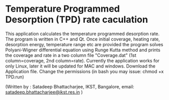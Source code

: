 # Temperature Programmed Desorption (TPD) rate caculation 
This application calculates the temperature programmed desorption rate. The program is written in C++ and Qt.
Once initial coverage, heating rate, desorption energy, temperature range etc are provided the program solves Polyani-Wigner differential equation using Runge Kutta method and prints the coverage and rate in a two column file "Coverage.dat" (1st column=coverage, 2nd column=rate). Currently the application works for only Linux,
later it will be updated for MAC and windows.
Download the Application file. Change the permissions (in bash you may issue: chmod +x TPD.run)

(Written by :
Satadeep Bhattacharjee,
IKST, Bangalore,
email: satadeep.bhattacharjee@ikst.res.in
)
